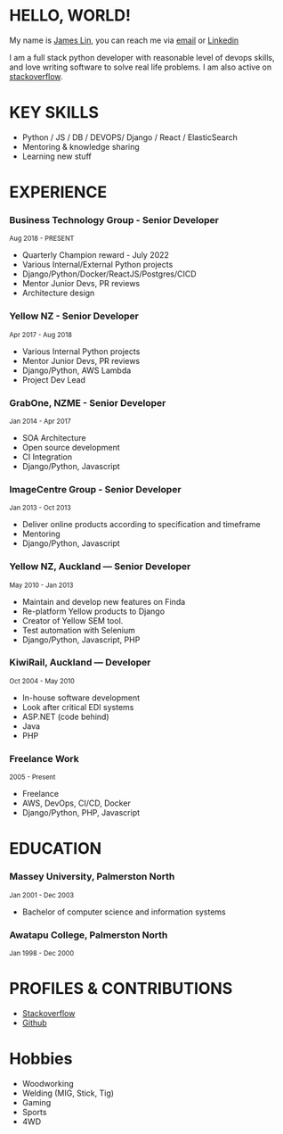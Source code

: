 # HELLO, WORLD!
My name is [James Lin](https://james.lin.nz), you can reach me via [email](mailto:james@lin.nz) or [Linkedin](https://www.linkedin.com/in/james-lin-nz/)

I am a full stack python developer with reasonable level of devops skills, and love writing software to solve real life problems. I am also active on [stackoverflow](https://stackoverflow.com/users/342553/james-lin?tab=profile).

# KEY SKILLS
  - Python / JS / DB / DEVOPS/ Django / React / ElasticSearch
  - Mentoring & knowledge sharing
  - Learning new stuff

# EXPERIENCE

### Business Technology Group - Senior Developer
<sup>Aug 2018 - PRESENT</sup>
  - Quarterly Champion reward - July 2022
  - Various Internal/External Python projects
  - Django/Python/Docker/ReactJS/Postgres/CICD
  - Mentor Junior Devs, PR reviews
  - Architecture design

### Yellow NZ - Senior Developer
<sup>Apr 2017 - Aug 2018</sup>
  - Various Internal Python projects
  - Mentor Junior Devs, PR reviews
  - Django/Python, AWS Lambda
  - Project Dev Lead

### GrabOne, NZME - Senior Developer
<sup>Jan 2014 - Apr 2017</sup>
  - SOA Architecture 
  - Open source development
  - CI Integration
  - Django/Python, Javascript

### ImageCentre Group - Senior Developer
<sup>Jan 2013 - Oct 2013</sup>
  - Deliver online products according to specification and timeframe
  - Mentoring
  - Django/Python, Javascript

### Yellow NZ, Auckland — Senior Developer
<sup>May 2010 - Jan 2013</sup>
  - Maintain and develop new features on Finda
  - Re-platform Yellow products to Django
  - Creator of Yellow SEM tool.
  - Test automation with Selenium
  - Django/Python, Javascript, PHP

### KiwiRail, Auckland — Developer
<sup>Oct 2004 - May 2010</sup>
  - In-house software development
  - Look after critical EDI systems
  - ASP.NET (code behind)
  - Java
  - PHP

### Freelance Work
<sup>2005 - Present</sup>
  - Freelance
  - AWS, DevOps, CI/CD, Docker
  - Django/Python, PHP, Javascript

# EDUCATION
### Massey University, Palmerston North 
<sup>Jan 2001 - Dec 2003</sup>
  - Bachelor of computer science and information systems

### Awatapu College, Palmerston North
<sup>Jan 1998 - Dec  2000</sup>

# PROFILES & CONTRIBUTIONS
- [Stackoverflow](https://stackoverflow.com/users/342553/james-lin)
- [Github](https://github.com/variable)

# Hobbies
- Woodworking
- Welding (MIG, Stick, Tig)
- Gaming
- Sports
- 4WD
